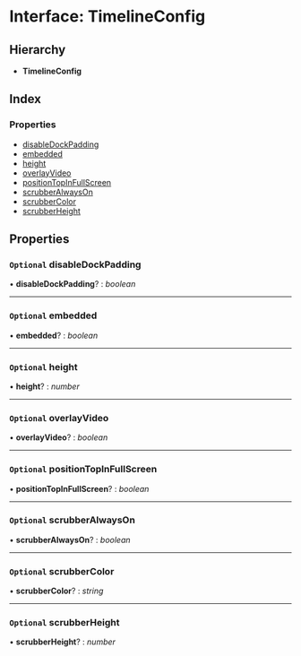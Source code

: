 # Interface: TimelineConfig

## Hierarchy

* **TimelineConfig**

## Index

### Properties

* [disableDockPadding](annotoconfig.timelineconfig.md#optional-disabledockpadding)
* [embedded](annotoconfig.timelineconfig.md#optional-embedded)
* [height](annotoconfig.timelineconfig.md#optional-height)
* [overlayVideo](annotoconfig.timelineconfig.md#optional-overlayvideo)
* [positionTopInFullScreen](annotoconfig.timelineconfig.md#optional-positiontopinfullscreen)
* [scrubberAlwaysOn](annotoconfig.timelineconfig.md#optional-scrubberalwayson)
* [scrubberColor](annotoconfig.timelineconfig.md#optional-scrubbercolor)
* [scrubberHeight](annotoconfig.timelineconfig.md#optional-scrubberheight)

## Properties

### `Optional` disableDockPadding

• **disableDockPadding**? : *boolean*

___

### `Optional` embedded

• **embedded**? : *boolean*

___

### `Optional` height

• **height**? : *number*

___

### `Optional` overlayVideo

• **overlayVideo**? : *boolean*

___

### `Optional` positionTopInFullScreen

• **positionTopInFullScreen**? : *boolean*

___

### `Optional` scrubberAlwaysOn

• **scrubberAlwaysOn**? : *boolean*

___

### `Optional` scrubberColor

• **scrubberColor**? : *string*

___

### `Optional` scrubberHeight

• **scrubberHeight**? : *number*
